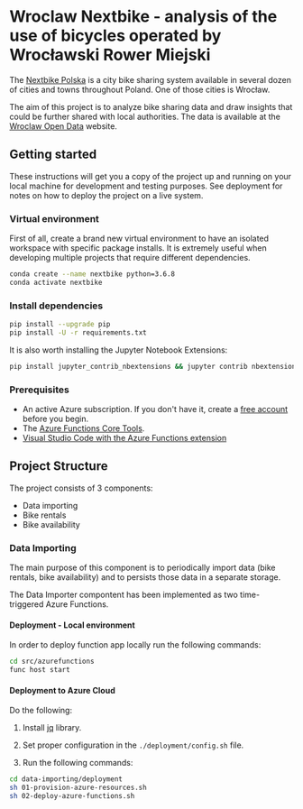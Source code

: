 # Wroclaw Nextbike - analysis of the use of bicycles operated by Wrocławski Rower Miejski

The [Nextbike Polska](https://nextbike.pl/en/) is a city bike sharing system available in several dozen of cities and towns throughout Poland. One of those cities is Wrocław.

The aim of this project is to analyze bike sharing data and draw insights that could be further shared with local authorities. The data is available at the [Wroclaw Open Data](https://www.wroclaw.pl/open-data/dataset/wrmprzejazdy_data) website.

## Getting started

These instructions will get you a copy of the project up and running on your local machine for development and testing purposes. See deployment for notes on how to deploy the project on a live system.

### Virtual environment

First of all, create a brand new virtual environment to have an isolated workspace with specific package installs. It is extremely useful when developing multiple projects that require different dependencies.

```bash
conda create --name nextbike python=3.6.8
conda activate nextbike
```

### Install dependencies

```bash
pip install --upgrade pip
pip install -U -r requirements.txt
```

It is also worth installing the Jupyter Notebook Extensions:

```bash
pip install jupyter_contrib_nbextensions && jupyter contrib nbextension install
```

### Prerequisites

* An active Azure subscription. If you don't have it, create a [free account](https://azure.microsoft.com/en-us/free/) before you begin.
* The [Azure Functions Core Tools](https://docs.microsoft.com/en-us/azure/azure-functions/functions-run-local#v2).
* [Visual Studio Code with the Azure Functions extension](https://docs.microsoft.com/en-us/azure/python/tutorial-vs-code-serverless-python-01#visual-studio-code-python-and-the-azure-functions-extension.)

## Project Structure

The project consists of 3 components:

* Data importing
* Bike rentals
* Bike availability

### Data Importing

The main purpose of this component is to periodically import data (bike rentals, bike availability) and to persists those data in a separate storage.

The Data Importer compontent has been implemented as two time-triggered Azure Functions.

#### Deployment - Local environment

In order to deploy function app locally run the following commands:

```bash
cd src/azurefunctions
func host start
```

#### Deployment to Azure Cloud

Do the following:

1. Install [jq](https://stedolan.github.io/jq/) library.

1. Set proper configuration in the `./deployment/config.sh` file.

1. Run the following commands:

```bash
cd data-importing/deployment
sh 01-provision-azure-resources.sh
sh 02-deploy-azure-functions.sh
```
